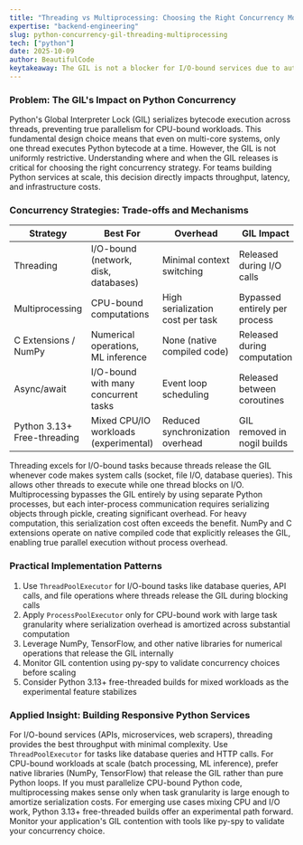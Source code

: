 ```yaml
---
title: "Threading vs Multiprocessing: Choosing the Right Concurrency Model Beyond the GIL"
expertise: "backend-engineering"
slug: python-concurrency-gil-threading-multiprocessing
tech: ["python"]
date: 2025-10-09
author: BeautifulCode
keytakeaway: The GIL is not a blocker for I/O-bound services due to automatic release during system calls, making threading the pragmatic choice. For CPU-bound work, leverage GIL-aware libraries or accept multiprocessing's serialization cost based on task granularity.
---
```


### Problem: The GIL's Impact on Python Concurrency

Python's Global Interpreter Lock (GIL) serializes bytecode execution across threads, preventing true parallelism for CPU-bound workloads. This fundamental design choice means that even on multi-core systems, only one thread executes Python bytecode at a time. However, the GIL is not uniformly restrictive. Understanding where and when the GIL releases is critical for choosing the right concurrency strategy. For teams building Python services at scale, this decision directly impacts throughput, latency, and infrastructure costs.

### Concurrency Strategies: Trade-offs and Mechanisms

| Strategy | Best For | Overhead | GIL Impact |
|----------|----------|----------|-----------|
| Threading | I/O-bound (network, disk, databases) | Minimal context switching | Released during I/O calls |
| Multiprocessing | CPU-bound computations | High serialization cost per task | Bypassed entirely per process |
| C Extensions / NumPy | Numerical operations, ML inference | None (native compiled code) | Released during computation |
| Async/await | I/O-bound with many concurrent tasks | Event loop scheduling | Released between coroutines |
| Python 3.13+ Free-threading | Mixed CPU/IO workloads (experimental) | Reduced synchronization overhead | GIL removed in nogil builds |

Threading excels for I/O-bound tasks because threads release the GIL whenever code makes system calls (socket, file I/O, database queries). This allows other threads to execute while one thread blocks on I/O. Multiprocessing bypasses the GIL entirely by using separate Python processes, but each inter-process communication requires serializing objects through pickle, creating significant overhead. For heavy computation, this serialization cost often exceeds the benefit. NumPy and C extensions operate on native compiled code that explicitly releases the GIL, enabling true parallel execution without process overhead.

### Practical Implementation Patterns

1. Use `ThreadPoolExecutor` for I/O-bound tasks like database queries, API calls, and file operations where threads release the GIL during blocking calls
2. Apply `ProcessPoolExecutor` only for CPU-bound work with large task granularity where serialization overhead is amortized across substantial computation
3. Leverage NumPy, TensorFlow, and other native libraries for numerical operations that release the GIL internally
4. Monitor GIL contention using py-spy to validate concurrency choices before scaling
5. Consider Python 3.13+ free-threaded builds for mixed workloads as the experimental feature stabilizes

### Applied Insight: Building Responsive Python Services

For I/O-bound services (APIs, microservices, web scrapers), threading provides the best throughput with minimal complexity. Use `ThreadPoolExecutor` for tasks like database queries and HTTP calls. For CPU-bound workloads at scale (batch processing, ML inference), prefer native libraries (NumPy, TensorFlow) that release the GIL rather than pure Python loops. If you must parallelize CPU-bound Python code, multiprocessing makes sense only when task granularity is large enough to amortize serialization costs. For emerging use cases mixing CPU and I/O work, Python 3.13+ free-threaded builds offer an experimental path forward. Monitor your application's GIL contention with tools like py-spy to validate your concurrency choice.